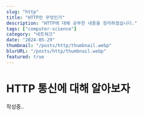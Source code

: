 ```yaml
---
slug: "http"
title: "HTTP란 무엇인가"
description: "HTTP에 대해 공부한 내용을 정리하였습니다."
tags: ["computer-science"]
category: "네트워크"
date: "2024-05-29"
thumbnail: "/posts/http/thumbnail.webp"
blurURL: "/posts/http/thumbnail.webp"
featured: true
---
```


# HTTP 통신에 대해 알아보자

작성중..
